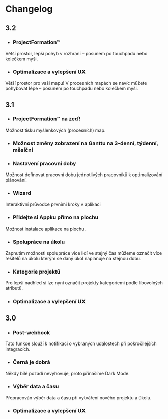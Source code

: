 # Changelog

## 3.2

* ### ProjectFormation™
Větší prostor, lepší pohyb v rozhraní – posunem po touchpadu nebo kolečkem myši.

* ### Optimalizace a vylepšení UX
Větší prostor pro vaši mapu! V procesních mapách se navíc můžete pohybovat lépe – posunem po touchpadu nebo kolečkem myši.

## 3.1

* ### ProjectFormation™ na zeď!
Možnost tisku myšlenkových (procesních) map.

* ### Možnost změny zobrazení na Ganttu na 3-denní, týdenní, měsíční

* ### Nastavení pracovní doby
Možnost definovat pracovní dobu jednotlivých pracovníků k optimalizování plánování.

* ### Wizard
Interaktivní průvodce prvními kroky v aplikaci

* ### Přidejte si Appku přímo na plochu
Možnost instalace aplikace na plochu.

* ### Spolupráce na úkolu
Zapnutím možnosti spolupráce více lidí ve stejný čas můžeme označit více řešitelů na úkolu kterým se daný úkol naplánuje na stejnou dobu.

* ### Kategorie projektů
Pro lepší nadhled si lze nyní označit projekty kategoriemi podle libovolných atributů.

* ### Optimalizace a vylepšení UX

## 3.0

* ### Post-webhook
Tato funkce slouží k notifikaci o vybraných událostech při pokročilejších integracích.

* ### Černá je dobrá
Někdy bílé pozadí nevyhovuje, proto přinášíme Dark Mode.

* ### Výběr data a času
Přepracován výběr data a času při vytváření nového projektu a úkolu.

* ### Optimalizace a vylepšení UX
